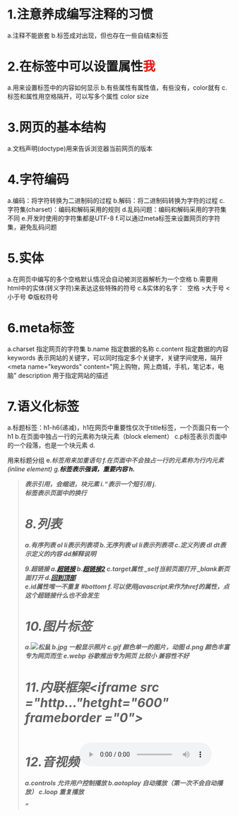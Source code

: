 # 1.注意养成编写注释的习惯<!-- -->

a.注释不能嵌套
b.标签成对出现，但也存在一些自结束标签

# 2.在标签中可以设置属性<font color="red">我</font>

a.用来设置标签中的内容如何显示
b.有些属性有属性值，有些没有，color就有
c.标签和属性用空格隔开，可以写多个属性 color size

# 3.网页的基本结构

a.文档声明(doctype)用来告诉浏览器当前网页的版本<!doctype html>

# 4.字符编码

a.编码：将字符转换为二进制码的过程
b.解码：将二进制码转换为字符的过程
c.字符集(charset)：编码和解码采用的规则
d.乱码问题：编码和解码采用的字符集不同
e.开发时使用的字符集都是UTF-8
f.可以通过meta标签来设置网页的字符集，避免乱码问题<meta charset="utf-8">

# 5.实体

a.在网页中编写的多个空格默认情况会自动被浏览器解析为一个空格
b.需要用html中的实体(转义字符)来表达这些特殊的符号
c.&实体的名字：
	&nbsp;空格
	&gt;大于号
	&lt;小于号
	&copy;版权符号

# 6.meta标签

a.charset 指定网页的字符集
b.name 指定数据的名称
c.content 指定数据的内容
       keywords 表示网站的关键字，可以同时指定多个关键字，关键字间使用，隔开
       <meta name="keywords" content="网上购物，网上商城，手机，笔记本，电脑"
       description 用于指定网站的描述

# 7.语义化标签

a.标题标签：h1-h6(递减)，h1在网页中重要性仅次于title标签，一个页面只有一个h1
b.在页面中独占一行的元素称为块元素（block element）
c.p标签表示页面中的一个段落，也是一个块元素
d.<hgroup>用来标题分组
e.<em>标签用来加重语句
f.在页面中不会独占一行的元素称为行内元素(inline element)
g.<strong>标签表示强调，重要内容
h.<blockquote>表示引用，会缩进，块元素
i.<q>表示一个短引用
j.<br>标签表示页面中的换行

# 8.列表

a.有序列表 ol li表示列表项
b.无序列表 ul li表示列表项
c.定义列表 dl dt表示定义的内容 dd解释说明

9.超链接
a.<a href="http://www.baidu.com">超链接</a>
b.<a href="07.列表.html">超链接2</a>
c.target属性 _self当前页面打开 _blank新页面打开
d.<a href="#">回到顶部</a>     
e.id属性唯一不重复  #bottom
f.可以使用javascript来作为href的属性，点这个超链接什么也不会发生

# 10.图片标签

a.<img src="./img/1.gif" alt="松鼠">
b.jpg 一般显示照片
c.gif 颜色单一的图片，动图
d.png 颜色丰富 专为网页而生
e.webp 谷歌推出专为网页 比较小 兼容性不好

# 11.内联框架<iframe src ="http..."hetght="600" frameborder ="0"></iframe>

# 12.音视频<audio src="" controls></audio>

a.controls 允许用户控制播放
b.aotoplay 自动播放（第一次不会自动播放）
c.loop 重复播放